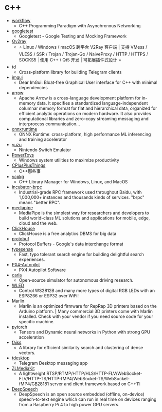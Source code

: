 # c++
- [workflow](https://github.com/sogou/workflow)
  - C++ Programming Paradigm with Asynchronous Networking
- [googletest](https://github.com/google/googletest)
  - Googletest - Google Testing and Mocking Framework
- [Qv2ray](https://github.com/Qv2ray/Qv2ray)
  - ⭐ Linux / Windows / macOS 跨平台 V2Ray 客户端 | 支持 VMess / VLESS / SSR / Trojan / Trojan-Go / NaiveProxy / HTTP / HTTPS / SOCKS5 | 使用 C++ / Qt5 开发 | 可拓展插件式设计 ⭐
- [td](https://github.com/tdlib/td)
  - Cross-platform library for building Telegram clients
- [imgui](https://github.com/ocornut/imgui)
  - Dear ImGui: Bloat-free Graphical User interface for C++ with minimal dependencies
- [arrow](https://github.com/apache/arrow)
  - Apache Arrow is a cross-language development platform for in-memory data. It specifies a standardized language-independent columnar memory format for flat and hierarchical data, organized for efficient analytic operations on modern hardware. It also provides computational libraries and zero-copy streaming messaging and interprocess communication…
- [onnxruntime](https://github.com/microsoft/onnxruntime)
  - ONNX Runtime: cross-platform, high performance ML inferencing and training accelerator
- [yuzu](https://github.com/yuzu-emu/yuzu)
  - Nintendo Switch Emulator
- [PowerToys](https://github.com/microsoft/PowerToys)
  - Windows system utilities to maximize productivity
- [CPlusPlusThings](https://github.com/Light-City/CPlusPlusThings)
  - C++那些事
- [vcpkg](https://github.com/microsoft/vcpkg)
  - C++ Library Manager for Windows, Linux, and MacOS
- [incubator-brpc](https://github.com/apache/incubator-brpc)
  - Industrial-grade RPC framework used throughout Baidu, with 1,000,000+ instances and thousands kinds of services. "brpc" means "better RPC".
- [mediapipe](https://github.com/google/mediapipe)
  - MediaPipe is the simplest way for researchers and developers to build world-class ML solutions and applications for mobile, edge, cloud and the web.
- [ClickHouse](https://github.com/ClickHouse/ClickHouse)
  - ClickHouse is a free analytics DBMS for big data
- [protobuf](https://github.com/protocolbuffers/protobuf)
  - Protocol Buffers - Google's data interchange format
- [typesense](https://github.com/typesense/typesense)
  - Fast, typo tolerant search engine for building delightful search experiences.
- [PX4-Autopilot](https://github.com/PX4/PX4-Autopilot)
  - PX4 Autopilot Software
- [carla](https://github.com/carla-simulator/carla)
  - Open-source simulator for autonomous driving research.
- [WLED](https://github.com/Aircoookie/WLED)
  - Control WS2812B and many more types of digital RGB LEDs with an ESP8266 or ESP32 over WiFi!
- [Marlin](https://github.com/MarlinFirmware/Marlin)
  - Marlin is an optimized firmware for RepRap 3D printers based on the Arduino platform. | Many commercial 3D printers come with Marlin installed. Check with your vendor if you need source code for your specific machine.
- [pytorch](https://github.com/pytorch/pytorch)
  - Tensors and Dynamic neural networks in Python with strong GPU acceleration
- [faiss](https://github.com/facebookresearch/faiss)
  - A library for efficient similarity search and clustering of dense vectors.
- [tdesktop](https://github.com/telegramdesktop/tdesktop)
  - Telegram Desktop messaging app
- [ZLMediaKit](https://github.com/xia-chu/ZLMediaKit)
  - A lightweight RTSP/RTMP/HTTP/HLS/HTTP-FLV/WebSocket-FLV/HTTP-TS/HTTP-fMP4/WebSocket-TS/WebSocket-fMP4/GB28181 server and client framework based on C++11
- [DeepSpeech](https://github.com/mozilla/DeepSpeech)
  - DeepSpeech is an open source embedded (offline, on-device) speech-to-text engine which can run in real time on devices ranging from a Raspberry Pi 4 to high power GPU servers.
